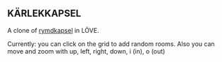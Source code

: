 KÄRLEKKAPSEL
------------

A clone of [rymdkapsel](http://rymdkapsel.com/) in LÖVE.

Currently: you can click on the grid to add random rooms.
Also you can move and zoom with up, left, right, down, i (in), o (out)

